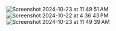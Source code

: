![Screenshot 2024-10-23 at 11 49 51 AM](https://github.com/user-attachments/assets/e45bd26b-9031-444a-88bf-5733e8ff6206)
![Screenshot 2024-10-22 at 4 36 43 PM](https://github.com/user-attachments/assets/4fc812ce-5c35-4431-a239-5e3a54d4c66b)
![Screenshot 2024-10-23 at 11 49 39 AM](https://github.com/user-attachments/assets/0a46e90d-1fe2-44db-b209-504cbfa25242)
